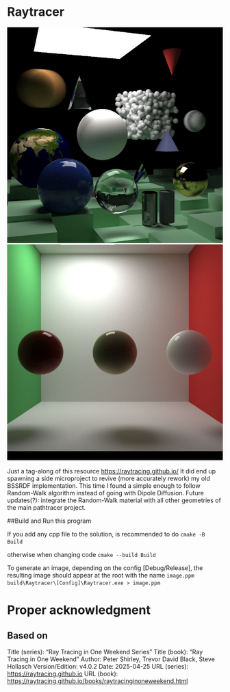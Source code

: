 # Raytracer
![Complex scene rendered with this code](https://github.com/agandia/Raytracer/blob/master/full_5000spp_50d.jpg)
![BSSRDF using random walk](https://github.com/agandia/Raytracer/blob/master/SSS.jpg)

Just a tag-along of this resource https://raytracing.github.io/
It did end up spawning a side microproject to revive (more accurately rework) my old BSSRDF implementation. 
This time I found a simple enough to follow Random-Walk algorithm instead of going with Dipole Diffusion.
Future updates(?): integrate the Random-Walk material with all other geometries of the main pathtracer project.

##Build and Run this program

If you add any cpp file to the solution, is recommended to do
```cmake -B Build```

otherwise when changing code
```cmake --build Build```

To generate an image, depending on the config [Debug/Release], the resulting image should appear at the root with the name ```image.ppm```
```build\Raytracer\[Config]\Raytracer.exe > image.ppm```

# Proper acknowledgment
## Based on
Title (series): “Ray Tracing in One Weekend Series”
Title (book): “Ray Tracing in One Weekend”
Author: Peter Shirley, Trevor David Black, Steve Hollasch
Version/Edition: v4.0.2
Date: 2025-04-25
URL (series): https://raytracing.github.io
URL (book): https://raytracing.github.io/books/raytracinginoneweekend.html

